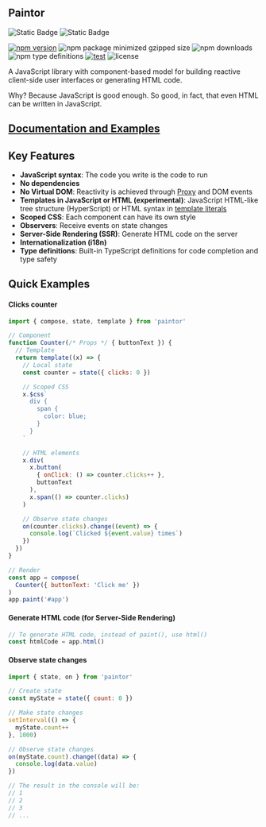 ## Paintor

![Static Badge](https://img.shields.io/badge/100%25%20JavaScript-F0DB4F?style=for-the-badge&logo=JavaScript&labelColor=black)
![Static Badge](https://img.shields.io/badge/NodeJs-3C873A?style=for-the-badge&logo=node.js&labelColor=black)

[![npm version](https://img.shields.io/npm/v/paintor.svg?logo=npm&color=cb3837)](https://www.npmjs.com/package/paintor)
![npm package minimized gzipped size](https://img.shields.io/bundlejs/size/paintor?color=cb3837)
![npm downloads](https://img.shields.io/npm/dm/paintor?color=cb3837)
![npm type definitions](https://img.shields.io/npm/types/paintor)
[![test](https://github.com/AseasRoa/DocSchema/actions/workflows/test.yml/badge.svg)](https://github.com/AseasRoa/DocSchema/actions/workflows/test.yml)
![license](https://img.shields.io/npm/l/paintor)

A JavaScript library with component-based model for building reactive
client-side user interfaces or generating HTML code.

Why? Because JavaScript is good enough. So good, in fact, that even HTML
can be written in JavaScript.

## [Documentation and Examples](https://aseasroa.github.io/paintor)

## Key Features
- **JavaScript syntax**: The code you write is the code to run
- **No dependencies**
- **No Virtual DOM**: Reactivity is achieved through [Proxy](https://developer.mozilla.org/en-US/docs/Web/JavaScript/Reference/Global_Objects/Proxy)
  and DOM events
- **Templates in JavaScript or HTML (experimental)**: JavaScript HTML-like
tree structure (HyperScript) or HTML syntax in [template literals](https://developer.mozilla.org/en-US/docs/Web/JavaScript/Reference/Template_literals)
- **Scoped CSS**: Each component can have its own style
- **Observers**: Receive events on state changes
- **Server-Side Rendering (SSR)**: Generate HTML code on the server
- **Internationalization (i18n)**
- **Type definitions**: Built-in TypeScript definitions for code completion and
  type safety

## Quick Examples

#### Clicks counter
```javascript
import { compose, state, template } from 'paintor'

// Component
function Counter(/* Props */ { buttonText }) {
  // Template
  return template((x) => {
    // Local state
    const counter = state({ clicks: 0 })

    // Scoped CSS
    x.$css`
      div {
        span {
          color: blue;
        }
      }
    `

    // HTML elements
    x.div(
      x.button(
        { onClick: () => counter.clicks++ },
        buttonText
      ),
      x.span(() => counter.clicks)
    )

    // Observe state changes
    on(counter.clicks).change((event) => {
      console.log(`Clicked ${event.value} times`)
    })
  })
}

// Render
const app = compose(
  Counter({ buttonText: 'Click me' })
)
app.paint('#app')
```

#### Generate HTML code (for Server-Side Rendering)

```javascript
// To generate HTML code, instead of paint(), use html()
const htmlCode = app.html()
```

#### Observe state changes

```javascript
import { state, on } from 'paintor'

// Create state
const myState = state({ count: 0 })

// Make state changes
setInterval(() => {
  myState.count++
}, 1000)

// Observe state changes
on(myState.count).change((data) => {
  console.log(data.value)
})

// The result in the console will be:
// 1
// 2
// 3
// ...
```
